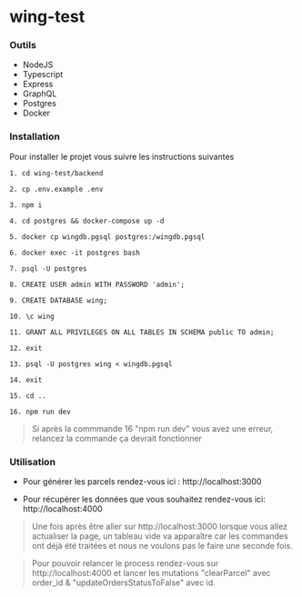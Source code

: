 # wing-test

### Outils

- NodeJS
- Typescript
- Express
- GraphQL
- Postgres
- Docker

### Installation

Pour installer le projet vous suivre les instructions suivantes

  ```
  1. cd wing-test/backend

  2. cp .env.example .env

  3. npm i

  4. cd postgres && docker-compose up -d

  5. docker cp wingdb.pgsql postgres:/wingdb.pgsql

  6. docker exec -it postgres bash

  7. psql -U postgres

  8. CREATE USER admin WITH PASSWORD 'admin';

  9. CREATE DATABASE wing;

  10. \c wing

  11. GRANT ALL PRIVILEGES ON ALL TABLES IN SCHEMA public TO admin;

  12. exit

  13. psql -U postgres wing < wingdb.pgsql

  14. exit

  15. cd ..

  16. npm run dev
  ```
  > Si après la commmande 16 "npm run dev" vous avez une erreur, relancez la commande ça
  devrait fonctionner

### Utilisation

- Pour générer les parcels rendez-vous ici : http://localhost:3000

- Pour récupérer les données que vous souhaitez rendez-vous ici: http://localhost:4000

> Une fois après être aller sur http://localhost:3000 lorsque vous allez actualiser la
page, un tableau vide va apparaître car les commandes ont déjà été traitées et nous ne
voulons pas le faire une seconde fois.

> Pour pouvoir relancer le process rendez-vous sur http://localhost:4000 et lancer les
mutations "clearParcel" avec order_id & "updateOrdersStatusToFalse" avec id. 